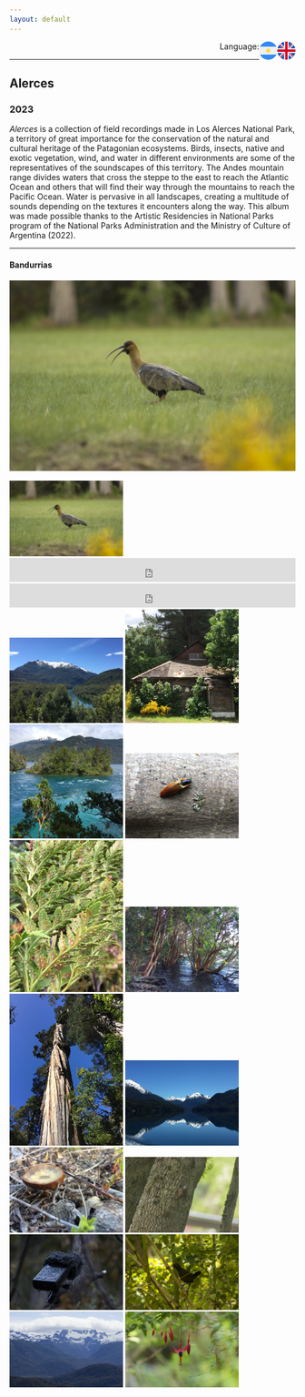 ```yaml
---
layout: default
---
```


<p align="right">Language:
<a href="https://pepiamodeo.github.io/en/soundscapes/alerces.html">
<img alt="EN" src="../../img/united-kingdom.png" width="32" height="32" align="right">
</a>
<a href="https://pepiamodeo.github.io/es/soundscapes/alerces.html">
<img alt="ES" src="../../img/argentina.png" width="32" height="32" align="right">
</a>
</p>

****

## Alerces
### 2023

_Alerces_ is a collection of field recordings made in Los Alerces National Park, a territory of great importance for the conservation of the natural and cultural heritage of the Patagonian ecosystems. Birds, insects, native and exotic vegetation, wind, and water in different environments are some of the representatives of the soundscapes of this territory. The Andes mountain range divides waters that cross the steppe to the east to reach the Atlantic Ocean and others that will find their way through the mountains to reach the Pacific Ocean. Water is pervasive in all landscapes, creating a multitude of sounds depending on the textures it encounters along the way. This album was made possible thanks to the Artistic Residencies in National Parks program of the National Parks Administration and the Ministry of Culture of Argentina (2022).

****

#### Bandurrias

![bandurria](../../photo/MG_9167.jpg)

<img src="../../photo/MG_9167.jpg" width=200px height: auto>



<iframe style="border: 0; width: 100%; height: 42px;" src="https://bandcamp.com/EmbeddedPlayer/album=469038166/size=small/bgcol=ffffff/linkcol=0687f5/track=2611238221/transparent=true/" seamless><a href="https://pepiamodeo.bandcamp.com/album/alerces">Alerces by Pepi Amodeo</a></iframe>



<iframe style="border: 0; width: 100%; height: 42px;" src="https://bandcamp.com/EmbeddedPlayer/album=469038166/size=small/bgcol=ffffff/linkcol=0687f5/track=1818603113/transparent=true/" seamless><a href="https://pepiamodeo.bandcamp.com/album/alerces">Alerces by Pepi Amodeo</a></iframe>



<img src="../../photo/MG_5833.JPG" width="200">
<img src="../../photo/MG_5883.JPG" width="200">
<img src="../../photo/MG_5937.JPG" width="200">
<img src="../../photo/MG_6034.JPG" width="200">
<img src="../../photo/MG_6059.JPG" width="200">
<img src="../../photo/MG_6182.JPG" width="200">
<img src="../../photo/MG_6241.JPG" width="200">
<img src="../../photo/MG_6288.JPG" width="200">
<img src="../../photo/MG_6304.JPG" width="200">
<img src="../../photo/MG_9183.JPG" width="200">
<img src="../../photo/MG_9209.JPG" width="200">
<img src="../../photo/MG_9305.JPG" width="200">
<img src="../../photo/MG_9445.JPG" width="200">
<img src="../../photo/MG_9462.JPG" width="200">
